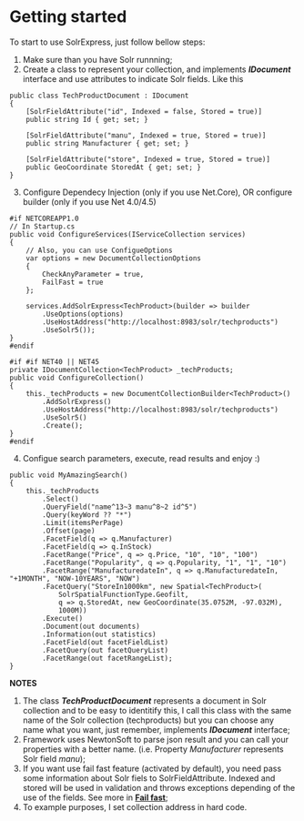# Getting started

To start to  use SolrExpress, just follow bellow steps:

1. Make sure than you have Solr runnning;
2. Create a class to represent your collection, and implements **_IDocument_** interface and use attributes to indicate Solr fields. Like this

```
public class TechProductDocument : IDocument
{
    [SolrFieldAttribute("id", Indexed = false, Stored = true)]
    public string Id { get; set; }

    [SolrFieldAttribute("manu", Indexed = true, Stored = true)]
    public string Manufacturer { get; set; }

    [SolrFieldAttribute("store", Indexed = true, Stored = true)]
    public GeoCoordinate StoredAt { get; set; }
}
```

3. Configure Dependecy Injection (only if you use Net.Core), OR configure builder (only if you use Net 4.0/4.5) 

```
#if NETCOREAPP1.0
// In Startup.cs
public void ConfigureServices(IServiceCollection services)
{
    // Also, you can use ConfigueOptions
    var options = new DocumentCollectionOptions
    {
        CheckAnyParameter = true,
        FailFast = true
    };

    services.AddSolrExpress<TechProduct>(builder => builder
        .UseOptions(options)
        .UseHostAddress("http://localhost:8983/solr/techproducts")
        .UseSolr5());
}
#endif
```

```
#if #if NET40 || NET45
private IDocumentCollection<TechProduct> _techProducts;
public void ConfigureCollection()
{
    this._techProducts = new DocumentCollectionBuilder<TechProduct>()
        .AddSolrExpress()
        .UseHostAddress("http://localhost:8983/solr/techproducts")
        .UseSolr5()
        .Create();
}
#endif
```

4. Configue search parameters, execute, read results and enjoy :)

```
public void MyAmazingSearch()
{
    this._techProducts
        .Select()
        .QueryField("name^13~3 manu^8~2 id^5")
        .Query(keyWord ?? "*")
        .Limit(itemsPerPage)
        .Offset(page)
        .FacetField(q => q.Manufacturer)
        .FacetField(q => q.InStock)
        .FacetRange("Price", q => q.Price, "10", "10", "100")
        .FacetRange("Popularity", q => q.Popularity, "1", "1", "10")
        .FacetRange("ManufacturedateIn", q => q.ManufacturedateIn, "+1MONTH", "NOW-10YEARS", "NOW")
        .FacetQuery("StoreIn1000km", new Spatial<TechProduct>(
            SolrSpatialFunctionType.Geofilt,
            q => q.StoredAt, new GeoCoordinate(35.0752M, -97.032M),
            1000M))
        .Execute()
        .Document(out documents)
        .Information(out statistics)
        .FacetField(out facetFieldList)
        .FacetQuery(out facetQueryList)
        .FacetRange(out facetRangeList);
}
```

**NOTES**

1. The class **_TechProductDocument_** represents a document in Solr collection and to be easy to identitify this, I call this class with the same name of the Solr collection (techproducts) but you can choose any name what you want, just remember, implements **_IDocument_** interface;
2. Framework uses NewtonSoft to parse json result and you can call your properties with a better name. (i.e. Property _Manufacturer_ represents Solr field _manu_); 
3. If you want use fail fast feature (activated by default), you need pass some information about Solr fiels to SolrFieldAttribute. Indexed and stored will be used in validation and throws exceptions depending of the use of the fields. See more in **[Fail fast](/tutorials/fail-fast)**;
4. To example purposes, I set collection address in hard code.